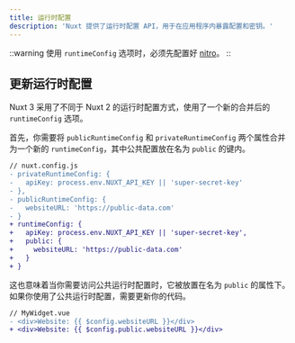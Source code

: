 ```yaml
---
title: 运行时配置
description: 'Nuxt 提供了运行时配置 API，用于在应用程序内暴露配置和密钥。'
---
```


::warning
使用 `runtimeConfig` 选项时，必须先配置好 [nitro](/docs/bridge/nitro)。
::

## 更新运行时配置

Nuxt 3 采用了不同于 Nuxt 2 的运行时配置方式，使用了一个新的合并后的 `runtimeConfig` 选项。

首先，你需要将 `publicRuntimeConfig` 和 `privateRuntimeConfig` 两个属性合并为一个新的 `runtimeConfig`，其中公共配置放在名为 `public` 的键内。

```diff
// nuxt.config.js
- privateRuntimeConfig: {
-   apiKey: process.env.NUXT_API_KEY || 'super-secret-key'
- },
- publicRuntimeConfig: {
-   websiteURL: 'https://public-data.com'
- }
+ runtimeConfig: {
+   apiKey: process.env.NUXT_API_KEY || 'super-secret-key',
+   public: {
+     websiteURL: 'https://public-data.com'
+   }
+ }
```

这也意味着当你需要访问公共运行时配置时，它被放置在名为 `public` 的属性下。如果你使用了公共运行时配置，需要更新你的代码。

```diff
// MyWidget.vue
- <div>Website: {{ $config.websiteURL }}</div>
+ <div>Website: {{ $config.public.websiteURL }}</div>
```